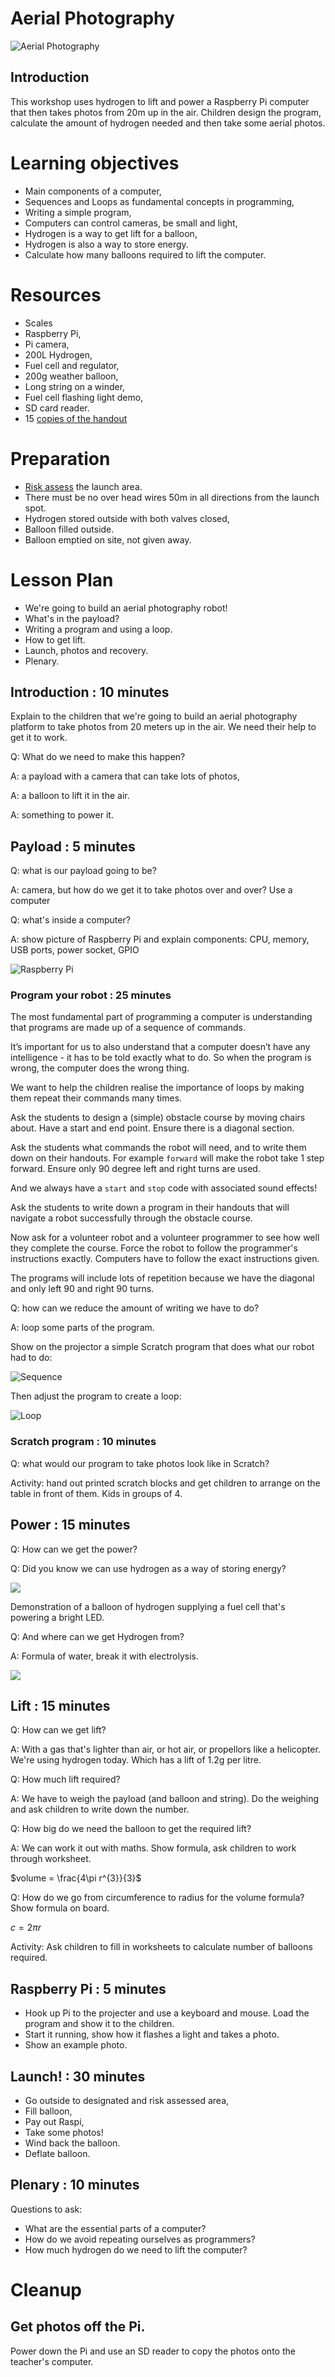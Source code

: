 # Aerial Photography

![Aerial Photography](aerialphoto.jpg)

## Introduction

This workshop uses hydrogen to lift and power a Raspberry Pi computer that then takes photos from 20m up in the air. 
Children design the program, calculate the amount of hydrogen needed and then take some aerial photos.

# Learning objectives

* Main components of a computer,
* Sequences and Loops as fundamental concepts in programming,
* Writing a simple program,
* Computers can control cameras, be small and light,
* Hydrogen is a way to get lift for a balloon,
* Hydrogen is also a way to store energy.
* Calculate how many balloons required to lift the computer.

# Resources

* Scales
* Raspberry Pi,
* Pi camera,
* 200L Hydrogen,
* Fuel cell and regulator,
* 200g weather balloon,
* Long string on a winder,
* Fuel cell flashing light demo,
* SD card reader.
* 15 [copies of the handout](aerial-handout.html)

# Preparation

* [Risk assess](riskassess.pdf) the launch area. 
* There must be no over head wires 50m in all directions from the launch spot.
* Hydrogen stored outside with both valves closed,
* Balloon filled outside.
* Balloon emptied on site, not given away.

# Lesson Plan

* We're going to build an aerial photography robot!
* What's in the payload?
* Writing a program and using a loop.
* How to get lift. 
* Launch, photos and recovery.
* Plenary.

## Introduction : 10 minutes

Explain to the children that we're going to build an aerial photography platform to take photos from 20 meters up in the air. We need their help to get it to work.

Q: What do we need to make this happen?

A: a payload with a camera that can take lots of photos,

A: a balloon to lift it in the air.

A: something to power it.

## Payload : 5 minutes

Q: what is our payload going to be?

A: camera, but how do we get it to take photos over and over? Use a computer

Q: what's inside a computer?

A: show picture of Raspberry Pi and explain components: CPU, memory, USB ports, power socket, GPIO

![Raspberry Pi](raspi-3d.jpg)

### Program your robot : 25 minutes

The most fundamental part of programming a computer is understanding that programs are made up of a sequence of commands.

It’s important for us to also understand that a computer doesn’t have any intelligence - it has to be told exactly what to do. So when the program is wrong, the computer does the wrong thing.

We want to help the children realise the importance of loops by making them repeat their commands many times.

Ask the students to design a (simple) obstacle course by moving chairs about. Have a start and end point. Ensure there is a diagonal section.

Ask the students what commands the robot will need, and to write them down on their handouts. For example `forward` will make the robot take 1 step forward. Ensure only 90 degree left and right turns are used.

And we always have a `start` and `stop` code with associated sound effects!

Ask the students to write down a program in their handouts that will navigate a robot successfully through the obstacle course.

Now ask for a volunteer robot and a volunteer programmer to see how well they complete the course. Force the robot to follow the programmer's instructions exactly. Computers have to follow the exact instructions given.

The programs will include lots of repetition because we have the diagonal and only left 90 and right 90 turns. 

Q: how can we reduce the amount of writing we have to do?

A: loop some parts of the program.

Show on the projector a simple Scratch program that does what our robot had to do:

![Sequence](scratch_steps.png)

Then adjust the program to create a loop:

![Loop](scratch_loop.png)

### Scratch program : 10 minutes

Q: what would our program to take photos look like in Scratch?

Activity: hand out printed scratch blocks and get children to arrange on the table in front of them. Kids in groups of 4.

## Power : 15 minutes

Q: How can we get the power?

Q: Did you know we can use hydrogen as a way of storing energy?

![](fuelcell.jpg)

Demonstration of a balloon of hydrogen supplying a fuel cell that's powering a bright LED.

Q: And where can we get Hydrogen from?

A: Formula of water, break it with electrolysis.

![](electrolysis.jpg)

## Lift : 15 minutes

Q: How can we get lift?

A: With a gas that's lighter than air, or hot air, or propellors like a helicopter. We're using hydrogen today. Which has a lift of 1.2g per litre.

Q: How much lift required?

A: We have to weigh the payload (and balloon and string). Do the weighing and ask children to write down the number.

Q: How big do we need the balloon to get the required lift?

A: We can work it out with maths. Show formula, ask children to work through worksheet.

$volume = \frac{4\pi r^{3}}{3}$

Q: How do we go from circumference to radius for the volume formula? Show formula on board.

$c = 2\pi r$

Activity: Ask children to fill in worksheets to calculate number of balloons required.


## Raspberry Pi : 5 minutes

* Hook up Pi to the projecter and use a keyboard and mouse. Load the program and show it to the children.
* Start it running, show how it flashes a light and takes a photo.
* Show an example photo.

## Launch! : 30 minutes

* Go outside to designated and risk assessed area,
* Fill balloon,
* Pay out Raspi,
* Take some photos!
* Wind back the balloon.
* Deflate balloon.

## Plenary : 10 minutes

Questions to ask:

* What are the essential parts of a computer?
* How do we avoid repeating ourselves as programmers?
* How much hydrogen do we need to lift the computer?

# Cleanup

## Get photos off the Pi.

Power down the Pi and use an SD reader to copy the photos onto the teacher's computer.
